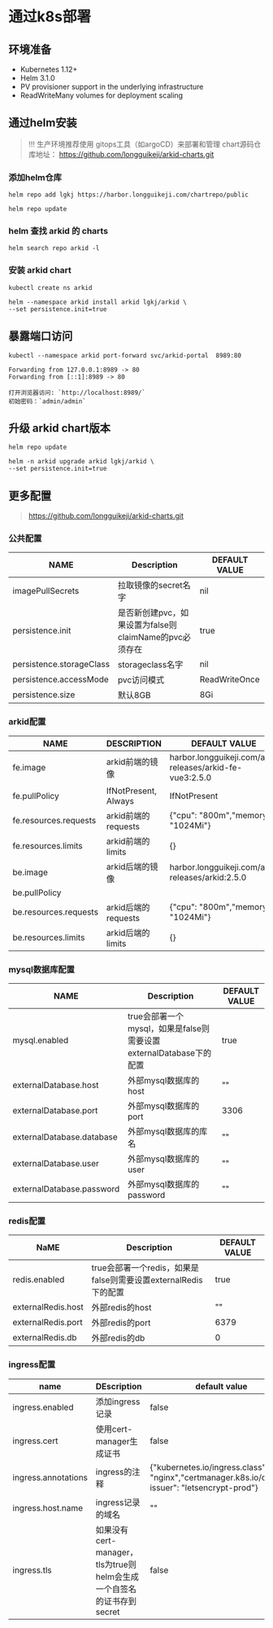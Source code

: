 
# 通过k8s部署

## 环境准备

* Kubernetes 1.12+
* Helm 3.1.0
* PV provisioner support in the underlying infrastructure
* ReadWriteMany volumes for deployment scaling

## 通过helm安装

> !!! 生产环境推荐使用 gitops工具（如argoCD）来部署和管理
> chart源码仓库地址： https://github.com/longguikeji/arkid-charts.git

### 添加helm仓库
```shell
helm repo add lgkj https://harbor.longguikeji.com/chartrepo/public

helm repo update
```

### helm 查找 arkid 的 charts
```shell
helm search repo arkid -l
```

### 安装 arkid chart


```shell
kubectl create ns arkid

helm --namespace arkid install arkid lgkj/arkid \
--set persistence.init=true
```

## 暴露端口访问
```shell
kubectl --namespace arkid port-forward svc/arkid-portal  8989:80

Forwarding from 127.0.0.1:8989 -> 80
Forwarding from [::1]:8989 -> 80

打开浏览器访问: `http://localhost:8989/`
初始密码：`admin/admin`
```

## 升级 arkid chart版本
```shell
helm repo update

helm -n arkid upgrade arkid lgkj/arkid \
--set persistence.init=true
```



## 更多配置
> https://github.com/longguikeji/arkid-charts.git
### 公共配置
| NAME | Description | DEFAULT VALUE |
| --- | --- | --- |
| imagePullSecrets | 拉取镜像的secret名字 | nil |
| persistence.init | 是否新创建pvc，如果设置为false则claimName的pvc必须存在 | true |
| persistence.storageClass | storageclass名字 | nil |
| persistence.accessMode | pvc访问模式 | ReadWriteOnce |
| persistence.size | 默认8GB | 8Gi |


### arkid配置
| NAME | DESCRIPTION | DEFAULT VALUE |
| --- | --- | --- |
| fe.image | arkid前端的镜像 |  harbor.longguikeji.com/ark-releases/arkid-fe-vue3:2.5.0 |
| fe.pullPolicy | IfNotPresent, Always | IfNotPresent |
| fe.resources.requests | arkid前端的requests | {"cpu": "800m","memory": "1024Mi"} |
| fe.resources.limits | arkid前端的limits | {} |
| be.image | arkid后端的镜像 |  harbor.longguikeji.com/ark-releases/arkid:2.5.0  |
| be.pullPolicy |  |  |
| be.resources.requests | arkid后端的requests | {"cpu": "800m","memory": "1024Mi"} |
| be.resources.limits | arkid后端的limits | {} |


### mysql数据库配置
| NAME | Description | DEFAULT VALUE |
| --- | --- | --- |
| mysql.enabled | true会部署一个mysql，如果是false则需要设置externalDatabase下的配置 | true |
| externalDatabase.host | 外部mysql数据库的host | "" |
| externalDatabase.port | 外部mysql数据库的port | 3306 |
| externalDatabase.database | 外部mysql数据库的库名 | "" |
| externalDatabase.user | 外部mysql数据库的user | "" |
| externalDatabase.password | 外部mysql数据库的password | "" |


### redis配置
| NaME | Description | DEFAULT VALUE |
| --- | --- | --- |
| redis.enabled | true会部署一个redis，如果是false则需要设置externalRedis下的配置 | true |
| externalRedis.host | 外部redis的host | "" |
| externalRedis.port | 外部redis的port | 6379 |
| externalRedis.db | 外部redis的db | 0 |


### ingress配置
| name | DEscription | default value |
| --- | --- | --- |
| ingress.enabled | 添加ingress记录 | false |
| ingress.cert | 使用cert-manager生成证书 | false |
| ingress.annotations | ingress的注释 | {"kubernetes.io/ingress.class": "nginx","certmanager.k8s.io/cluster-issuer": "letsencrypt-prod"} |
| ingress.host.name | ingress记录的域名 | "" |
| ingress.tls | 如果没有 cert-manager，tls为true则helm会生成一个自签名的证书存到secret | false |


